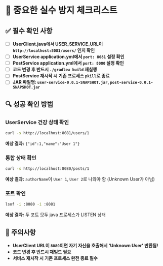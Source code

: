 # 🚨 중요한 실수 방지 체크리스트

## ✅ 필수 확인 사항

- [ ] **UserClient.java에서 USER_SERVICE_URL이 `http://localhost:8081/users/` 인지 확인**
- [ ] **UserService application.yml에서 `port: 8081` 설정 확인**
- [ ] **PostService application.yml에서 `port: 8080` 설정 확인**
- [ ] **코드 변경 후 반드시 `./gradlew build` 재실행**
- [ ] **PostService 재시작 시 기존 프로세스 `pkill`로 종료**
- [ ] **JAR 파일명: `user-service-0.0.1-SNAPSHOT.jar`, `post-service-0.0.1-SNAPSHOT.jar`**

## 🔍 성공 확인 방법

### UserService 건강 상태 확인
```bash
curl -s http://localhost:8081/users/1
```
**예상 결과:** `{"id":1,"name":"User 1"}`

### 통합 상태 확인
```bash
curl -s http://localhost:8080/posts/1
```
**예상 결과:** `authorName`이 `User 1`, `User 2`로 나와야 함 (Unknown User가 아님)

### 포트 확인
```bash
lsof -i :8080 -i :8081
```
**예상 결과:** 두 포트 모두 java 프로세스가 LISTEN 상태

## 🚨 주의사항

- **UserClient URL이 `8080`이면 자기 자신을 호출해서 'Unknown User' 반환됨!**
- **코드 변경 후 반드시 재빌드 필요**
- **서비스 재시작 시 기존 프로세스 완전 종료 필수**
